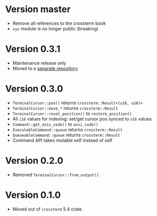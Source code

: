 # Version master

- Remove all references to the crossterm book
- `sys` module is no longer public (breaking)

# Version 0.3.1

- Maintenance release only
- Moved to a [separate repository](https://github.com/crossterm-rs/crossterm-cursor)

# Version 0.3.0

- `TerminalCursor::pos()` returns `crossterm::Result<(u16, u16)>`
- `TerminalCursor::move_*` returns `crossterm::Result`
- `TerminalCursor::reset_position()` to `restore_position()`
- All `i16` values for indexing: set/get cursor pos synced to `u16` values
- `Command::get_anis_code()` to `ansi_code()`
- `ExecutableCommand::queue` returns `crossterm::Result`
- `QueueableCommand::queue` returns `crossterm::Result`
- Command API takes mutable self instead of self

# Version 0.2.0

- Removed `TerminalCursor::from_output()` 

# Version 0.1.0
 
- Moved out of `crossterm` 5.4 crate. 
